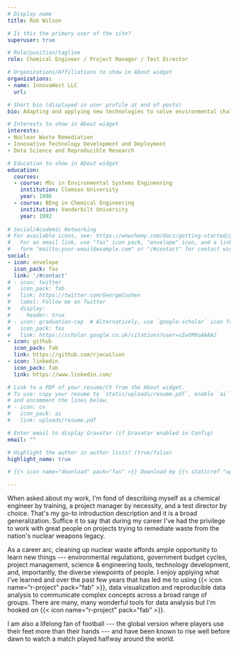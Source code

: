```yaml
---
# Display name
title: Rob Wilson

# Is this the primary user of the site?
superuser: true

# Role/position/tagline
role: Chemical Engineer / Project Manager / Test Director

# Organizations/Affiliations to show in About widget
organizations:
- name: InnovaWest LLC
  url: 

# Short bio (displayed in user profile at end of posts)
bio: Adapting and applying new technologies to solve environmental challenges.

# Interests to show in About widget
interests:
- Nuclear Waste Remediation
- Innovative Technology Development and Deployment
- Data Science and Reproducible Research

# Education to show in About widget
education:
  courses:
  - course: MSc in Environmental Systems Engineering
    institution: Clemson University
    year: 1996
  - course: BEng in Chemical Engineering
    institution: Vanderbilt University
    year: 1992
  
# Social/Academic Networking
# For available icons, see: https://wowchemy.com/docs/getting-started/page-builder/#icons
#   For an email link, use "fas" icon pack, "envelope" icon, and a link in the
#   form "mailto:your-email@example.com" or "/#contact" for contact widget.
social:
- icon: envelope
  icon_pack: fas
  link: '/#contact'
# - icon: twitter
#   icon_pack: fab
#   link: https://twitter.com/GeorgeCushen
#   label: Follow me on Twitter
#   display:
#     header: true
# - icon: graduation-cap  # Alternatively, use `google-scholar` icon from `ai` icon pack
#   icon_pack: fas
#   link: https://scholar.google.co.uk/citations?user=sIwtMXoAAAAJ
- icon: github
  icon_pack: fab
  link: https://github.com/rjecwilson
- icon: linkedin
  icon_pack: fab
  link: https://www.linkedin.com/

# Link to a PDF of your resume/CV from the About widget.
# To use: copy your resume to `static/uploads/resume.pdf`, enable `ai` icons in `params.toml`,
# and uncomment the lines below.
# - icon: cv
#   icon_pack: ai
#   link: uploads/resume.pdf

# Enter email to display Gravatar (if Gravatar enabled in Config)
email: ""

# Highlight the author in author lists? (true/false)
highlight_name: true

# {{< icon name="download" pack="fas" >}} Download my {{< staticref "uploads/resume.pdf" "newtab" >}}resumé{{< /staticref >}}.

---
```


When asked about my work, I'm fond of describing myself as a chemical engineer by training, a project manager by necessity, and a test director by choice. That's my go-to introduction description and it is a broad generalization. Suffice it to say that during my career I've had the privilege to work with great people on projects trying to remediate waste from the nation's nuclear weapons legacy.

As a career arc, cleaning up nuclear waste affords ample opportunity to learn new things --- environmental regulations, government budget cycles, project management, science & engineering tools, technology development, and, importantly, the diverse viewpoints of people. I enjoy applying what I've learned and over the past few years that has led me to using {{< icon name="r-project" pack="fab" >}}, data visualization and reproducible data analysis to communicate complex concepts across a broad range of groups. There are many, many wonderful tools for data analysis but I'm hooked on {{< icon name="r-project" pack="fab" >}}.

I am also a lifelong fan of football --- the global version where players use their feet more than their hands --- and have been known to rise well before dawn to watch a match played halfway around the world.

